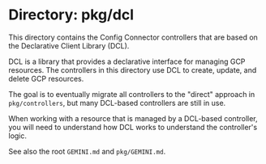 # Directory: pkg/dcl

This directory contains the Config Connector controllers that are based on the Declarative Client Library (DCL).

DCL is a library that provides a declarative interface for managing GCP resources. The controllers in this directory use DCL to create, update, and delete GCP resources.

The goal is to eventually migrate all controllers to the "direct" approach in `pkg/controllers`, but many DCL-based controllers are still in use.

When working with a resource that is managed by a DCL-based controller, you will need to understand how DCL works to understand the controller's logic.

See also the root `GEMINI.md` and `pkg/GEMINI.md`.
